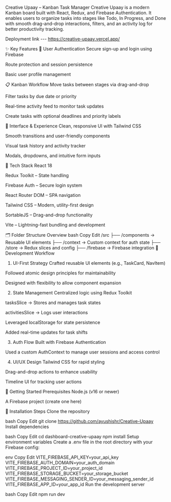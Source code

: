 Creative Upaay – Kanban Task Manager
Creative Upaay is a modern Kanban board built with React, Redux, and Firebase Authentication. It enables users to organize tasks into stages like Todo, In Progress, and Done with smooth drag-and-drop interactions, filters, and an activity log for better productivity tracking.

Deployment link --- https://creative-upaay.vercel.app/

✨ Key Features
🔐 User Authentication
Secure sign-up and login using Firebase

Route protection and session persistence

Basic user profile management

📋 Kanban Workflow
Move tasks between stages via drag-and-drop

Filter tasks by due date or priority

Real-time activity feed to monitor task updates

Create tasks with optional deadlines and priority labels

💅 Interface & Experience
Clean, responsive UI with Tailwind CSS

Smooth transitions and user-friendly components

Visual task history and activity tracker

Modals, dropdowns, and intuitive form inputs

🧰 Tech Stack
React 18

Redux Toolkit – State handling

Firebase Auth – Secure login system

React Router DOM – SPA navigation

Tailwind CSS – Modern, utility-first design

SortableJS – Drag-and-drop functionality

Vite – Lightning-fast bundling and development

🗂️ Folder Structure Overview
bash
Copy
Edit
/src
  ├── /components        → Reusable UI elements
  ├── /context           → Custom context for auth state
  ├── /store             → Redux slices and config
  ├── /firebase          → Firebase integration
🧭 Development Workflow
1. UI-First Strategy
Crafted reusable UI elements (e.g., TaskCard, NavItem)

Followed atomic design principles for maintainability

Designed with flexibility to allow component expansion

2. State Management
Centralized logic using Redux Toolkit

tasksSlice → Stores and manages task states

activitiesSlice → Logs user interactions

Leveraged localStorage for state persistence

Added real-time updates for task shifts

3. Auth Flow
Built with Firebase Authentication

Used a custom AuthContext to manage user sessions and access control

4. UI/UX Design
Tailwind CSS for rapid styling

Drag-and-drop actions to enhance usability

Timeline UI for tracking user actions

🚀 Getting Started
Prerequisites
Node.js (v16 or newer)

A Firebase project (create one here)

🔧 Installation Steps
Clone the repository

bash
Copy
Edit
git clone https://github.com/ayushishr/Creative-Upaay
Install dependencies

bash
Copy
Edit
cd dashboard-creative-upaay
npm install
Setup environment variables
Create a .env file in the root directory with your Firebase config:

env
Copy
Edit
VITE_FIREBASE_API_KEY=your_api_key
VITE_FIREBASE_AUTH_DOMAIN=your_auth_domain
VITE_FIREBASE_PROJECT_ID=your_project_id
VITE_FIREBASE_STORAGE_BUCKET=your_storage_bucket
VITE_FIREBASE_MESSAGING_SENDER_ID=your_messaging_sender_id
VITE_FIREBASE_APP_ID=your_app_id
Run the development server

bash
Copy
Edit
npm run dev
